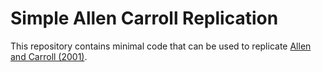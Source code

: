 Simple Allen Carroll Replication
================================

This repository contains minimal code that can be used to replicate [Allen and Carroll (2001)](http://www.econ2.jhu.edu/people/ccarroll/IndivLearningAboutC.pdf). 
